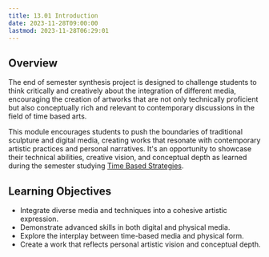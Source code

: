 ```yaml
---
title: 13.01 Introduction
date: 2023-11-28T09:00:00
lastmod: 2023-11-28T06:29:01
---
```


## Overview

The end of semester synthesis project is designed to challenge students to think critically and creatively about the integration of different media, encouraging the creation of artworks that are not only technically proficient but also conceptually rich and relevant to contemporary discussions in the field of time based arts.

This module encourages students to push the boundaries of traditional sculpture and digital media, creating works that resonate with contemporary artistic practices and personal narratives. It's an opportunity to showcase their technical abilities, creative vision, and conceptual depth as learned during the semester studying [Time Based Strategies](../00-getting-started/00-02-time-based-strategies-syllabus.md).

## Learning Objectives

- Integrate diverse media and techniques into a cohesive artistic expression.
- Demonstrate advanced skills in both digital and physical media.
- Explore the interplay between time-based media and physical form.
- Create a work that reflects personal artistic vision and conceptual depth.
